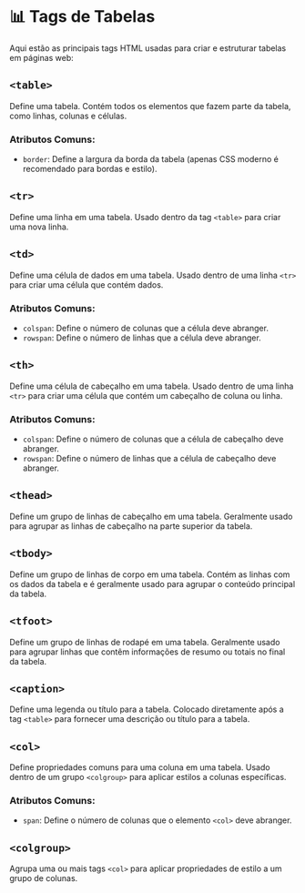 # 📊 Tags de Tabelas

Aqui estão as principais tags HTML usadas para criar e estruturar tabelas em páginas web:

## **`<table>`**
Define uma tabela. Contém todos os elementos que fazem parte da tabela, como linhas, colunas e células.

### Atributos Comuns:
- `border`: Define a largura da borda da tabela (apenas CSS moderno é recomendado para bordas e estilo).

## **`<tr>`**
Define uma linha em uma tabela. Usado dentro da tag `<table>` para criar uma nova linha.

## **`<td>`**
Define uma célula de dados em uma tabela. Usado dentro de uma linha `<tr>` para criar uma célula que contém dados.

### Atributos Comuns:
- `colspan`: Define o número de colunas que a célula deve abranger.
- `rowspan`: Define o número de linhas que a célula deve abranger.

## **`<th>`**
Define uma célula de cabeçalho em uma tabela. Usado dentro de uma linha `<tr>` para criar uma célula que contém um cabeçalho de coluna ou linha.

### Atributos Comuns:
- `colspan`: Define o número de colunas que a célula de cabeçalho deve abranger.
- `rowspan`: Define o número de linhas que a célula de cabeçalho deve abranger.

## **`<thead>`**
Define um grupo de linhas de cabeçalho em uma tabela. Geralmente usado para agrupar as linhas de cabeçalho na parte superior da tabela.

## **`<tbody>`**
Define um grupo de linhas de corpo em uma tabela. Contém as linhas com os dados da tabela e é geralmente usado para agrupar o conteúdo principal da tabela.

## **`<tfoot>`**
Define um grupo de linhas de rodapé em uma tabela. Geralmente usado para agrupar linhas que contêm informações de resumo ou totais no final da tabela.

## **`<caption>`**
Define uma legenda ou título para a tabela. Colocado diretamente após a tag `<table>` para fornecer uma descrição ou título para a tabela.

## **`<col>`**
Define propriedades comuns para uma coluna em uma tabela. Usado dentro de um grupo `<colgroup>` para aplicar estilos a colunas específicas.

### Atributos Comuns:
- `span`: Define o número de colunas que o elemento `<col>` deve abranger.

## **`<colgroup>`**
Agrupa uma ou mais tags `<col>` para aplicar propriedades de estilo a um grupo de colunas.
